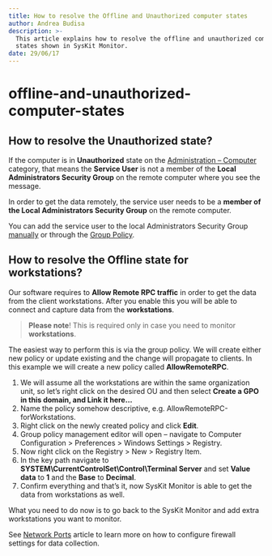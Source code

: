 ```yaml
---
title: How to resolve the Offline and Unauthorized computer states
author: Andrea Budisa
description: >-
  This article explains how to resolve the offline and unauthorized computer
  states shown in SysKit Monitor.
date: 29/06/17
---
```


# offline-and-unauthorized-computer-states

## How to resolve the Unauthorized state?

If the computer is in **Unauthorized** state on the [Administration – Computer](offline-and-unauthorized-computer-states.md#internal/get-to-know-syskit-monitor/administration/servers-and-groups) category, that means the **Service User** is not a member of the **Local Administrators Security Group** on the remote computer where you see the message.

In order to get the data remotely, the service user needs to be a **member of the Local Administrators Security Group** on the remote computer.

You can add the service user to the local Administrators Security Group [manually](offline-and-unauthorized-computer-states.md#internal/how-to/service-accounts/add-service-user-manually) or through the [Group Policy](offline-and-unauthorized-computer-states.md#internal/how-to/service-accounts/add-service-user-group-policy).

## How to resolve the Offline state for workstations?

Our software requires to **Allow Remote RPC traffic** in order to get the data from the client workstations. After you enable this you will be able to connect and capture data from the **workstations**.

> **Please note**! This is required only in case you need to monitor **workstations**.

The easiest way to perform this is via the group policy. We will create either new policy or update existing and the change will propagate to clients. In this example we will create a new policy called **AllowRemoteRPC**.

1. We will assume all the workstations are within the same organization unit, so let’s right click on the desired OU and then select **Create a GPO in this domain, and Link it here…**
2. Name the policy somehow descriptive, e.g. AllowRemoteRPC-forWorkstations.
3. Right click on the newly created policy and click **Edit**.
4. Group policy management editor will open – navigate to Computer Configuration &gt; Preferences &gt; Windows Settings &gt; Registry.
5. Now right click on the Registry &gt; New &gt; Registry Item.
6. In the key path navigate to **SYSTEM\CurrentControlSet\Control\Terminal Server** and set **Value data** to **1** and the **Base** to **Decimal**.
7. Confirm everything and that’s it, now SysKit Monitor is able to get the data from workstations as well.

What you need to do now is to go back to the SysKit Monitor and add extra workstations you want to monitor.

See [Network Ports](offline-and-unauthorized-computer-states.md#internal/troubleshooting/network-ports) article to learn more on how to configure firewall settings for data collection.

